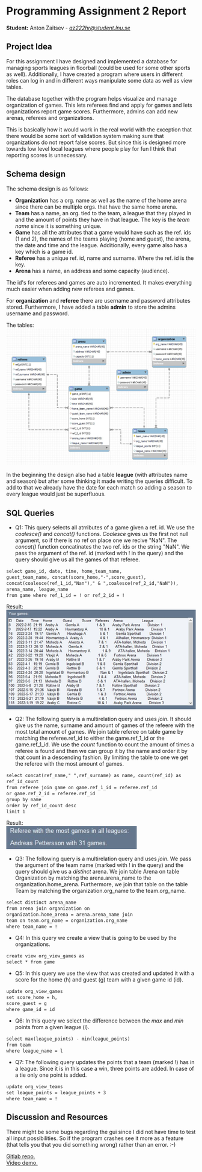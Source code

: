 # Programming Assignment 2 Report

**Student:** Anton Zaitsev - *[az222hr@student.lnu.se](az222hr@student.lnu.se)*

## Project Idea
For this assignment I have designed and implemented a database for managing 
sports leagues in floorball (could be used for some other sports as well).
Additionally, I have created a program where users in different roles can
log in and in different ways manipulate some data as well as view tables.

The database together with the program helps visualize and manage 
organization of games. This lets referees find and apply for games and lets
organizations report game scores. Furthermore, admins can add new arenas,
referees and organizations.

This is basically how it would work in the real world with
the exception that there would be some sort of validation system making sure that
organizations do not report false scores. But since this is designed more towards low 
level local leagues where people play for fun I think that reporting scores is unnecessary.  

## Schema design
The schema design is as follows:

- **Organization** has a org. name as well as the name of the home arena
since there can be multiple orgs. that have the same home arena.
- **Team** has a name, an org. tied to the team, a league that they played in
and the amount of points they have in that league. The key is the *team name* since it
is something unique.
- **Game** has all the attributes that a game would have such as the ref. ids (1 and 2), the names of the teams
playing (home and guest), the arena, the date and time and the league. Additionally, every game also has a key
which is a game id.
- **Referee** has a unique ref. id, name and surname. Where the ref. id is the key.
- **Arena** has a name, an address and some capacity (audience).

The id's for referees and games are auto incremented. It makes everything much easier 
when adding new referees and games. 

For **organization** and **referee** there are username and password attributes stored. 
Furthermore, I have added a table **admin** to store the admins username and password.

The tables:  
![t](./img/table2db.JPG)

In the beginning the design also had a table **league** (with attributes name and season) 
but after some thinking it made writing the queries difficult. To add to that we already have the
date for each match so adding a season to every league would just be superfluous.  

## SQL Queries
- Q1: This query selects all atrributes of a game given a ref. id. We use the 
*coalesce()* and *concat()* functions. *Coalesce* gives us the first not null 
argument, so if there is no ref on place one we recive "NaN". The *concat()* function 
concatinates the two ref. ids or the string "NaN". We pass the argument of the 
ref. id (marked with ! in the query) and the query should give us all the games of 
that referee.

```mysql
select game_id, date, time, home_team_name,
guest_team_name, concat(score_home,"-",score_guest),
concat(coalesce(ref_1_id,"Nan")," & ",coalesce(ref_2_id,"NaN")),
arena_name, league_name 
from game where ref_1_id = ! or ref_2_id = !
```

Result:  
![r](./img/ref3.JPG)

- Q2: The following query is a multirelation query and uses *join*. It should give us
the name, surname and amount of games of the refeere with the most total amount of 
games. We join table referee on table game by matching the referee.ref_id to either 
the game.ref_1_id or the game.ref_1_id. We use the *count* function to count the 
amount of times a referee is found and then we can group it by the name and order 
it by that count in a descending fashion. By limiting the table to one we get the 
referee with the most amount of games.

```mysql
select concat(ref_name," ",ref_surname) as name, count(ref_id) as ref_id_count
from referee join game on game.ref_1_id = referee.ref_id
or game.ref_2_id = referee.ref_id
group by name
order by ref_id_count desc 
limit 1
```

Result:  
![:(](./img/ref.JPG)


- Q3: The following query is a multirelation query and uses *join*. We pass the argument 
of the team name (marked with ! in the query) and the query should give us a *distinct* 
arena. We join table Arena on table Organization by matching the arena.arena_name to 
the organization.home_arena. Furthermore, we join that table on the table Team by 
matching the organization.org_name to the team.org_name.

```mysql
select distinct arena_name 
from arena join organization on 
organization.home_arena = arena.arena_name join 
team on team.org_name = organization.org_name 
where team_name = !
```


- Q4: In this query we create a view that is going to be used by the organizations.

```mysql 
create view org_view_games as 
select * from game
```


- Q5: In this query we use the view that was created and updated it with a score for 
the home (h) and guest (g) team with a given game id (id).
```mysql
update org_view_games 
set score_home = h,
score_guest = g 
where game_id = id
```


- Q6: In this query we select the difference between the *max* and *min* points from 
a given league (l). 

```mysql
select max(league_points) - min(league_points) 
from team 
where league_name = l
```


- Q7: The following query updates the points that a team (marked !) has in a league. 
Since it is in this case a win, three points are added. In case of a tie only one 
point is added.

```mysql
update org_view_teams 
set league_points = league_points + 3 
where team_name = !

```

## Discussion and Resources
There might be some bugs regarding the gui since I did not have time to test all input
possibilities. So if the program crashes see it more as a feature (that tells you that 
you did something wrong) rather than an error. :-)   

[Gitlab repo.](https://gitlab.lnu.se/az222hr/1dt903-pa2)  
[Video demo.](https://www.youtube.com/watch?v=qc31nHPgfX4)
 
